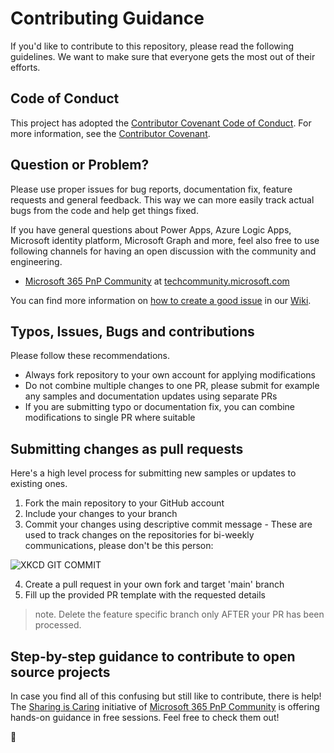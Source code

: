 # Contributing Guidance

If you'd like to contribute to this repository, please read the following guidelines. We want to make sure that everyone gets the most out of their efforts.

## Code of Conduct

This project has adopted the [Contributor Covenant Code of Conduct](https://github.com/LuiseFreese/TheBaby/blob/main/CODE_OF_CONDUCT.md).
For more information, see the [Contributor Covenant](https://www.contributor-covenant.org/).

## Question or Problem?

Please use proper issues for bug reports, documentation fix, feature requests and general feedback. This way we can more easily track actual bugs from the code and help get things fixed.

If you have general questions about Power Apps, Azure Logic Apps, Microsoft identity platform, Microsoft Graph and more, feel also free to use following channels for having an open discussion with the community and engineering.

* [Microsoft 365 PnP Community](https://techcommunity.microsoft.com/t5/microsoft-365-pnp-blog/bg-p/Microsoft365PnPBlog) at [techcommunity.microsoft.com](https://techcommunity.microsoft.com)

You can find more information on [how to create a good issue](https://github.com/ProvisionGenie/ProvisionGenie/wiki/How-to-create-a-good-issue) in our [Wiki](https://github.com/ProvisionGenie/ProvisionGenie/wiki).

## Typos, Issues, Bugs and contributions

Please follow these recommendations.

* Always fork repository to your own account for applying modifications
* Do not combine multiple changes to one PR, please submit for example any samples and documentation updates using separate PRs
* If you are submitting typo or documentation fix, you can combine modifications to single PR where suitable

## Submitting changes as pull requests

Here's a high level process for submitting new samples or updates to existing ones.

1. Fork the main repository to your GitHub account
2. Include your changes to your branch
3. Commit your changes using descriptive commit message - These are used to track changes on the repositories for bi-weekly communications, please don't be this person:

![XKCD GIT COMMIT](https://imgs.xkcd.com/comics/git_commit.png)

4. Create a pull request in your own fork and target 'main' branch
5. Fill up the provided PR template with the requested details

> note. Delete the feature specific branch only AFTER your PR has been processed.

## Step-by-step guidance to contribute to open source projects

In case you find all of this confusing but still like to contribute, there is help! The [Sharing is Caring](https://pnp.github.io/sharing-is-caring/) initiative of [Microsoft 365 PnP Community](https://aka.ms/m365pnp) is offering hands-on guidance in free sessions. Feel free to check them out!

💖
